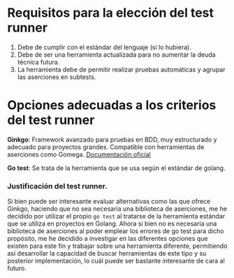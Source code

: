 # Requisitos para la elección del test runner
1. Debe de cumplir con el estándar del lenguaje (si lo hubiera).
2. Debe de ser una herramienta actualizada para no aumentar la deuda técnica futura.
3. La herramienta debe de permitir realizar pruebas automáticas y agrupar las aserciones en subtests. 

# Opciones adecuadas a los criterios del test runner

**Ginkgo**: Framework avanzado para pruebas en BDD, muy estructurado y adecuado para proyectos grandes. Compatible con herramientas de aserciones como Gomega.
[Documentación oficial](https://github.com/onsi/ginkgo)

**Go test**: Se trata de la herramienta que se usa según el estándar de golang.

### Justificación del test runner.
Si bien puede ser interesante evaluar alternativas como las que ofrece Ginkgo, haciendo que no sea necesaria una biblioteca de aserciones, me he decidido por utilizar el propio `go test` al tratarse de la herramienta estándar que se utiliza en proyectos en Golang.
Ahora si bien no es necesaria una biblioteca de aserciones al poder emplear los errores de go test para dicho propósito, me he decidido a investigar en las diferentes opciones que existen para este fin y trabajar sobre una herramienta diferente, permitiendo así desarrollar la capacidad de buscar herramientas de este tipo y su posterior implementación, lo cuál puede ser bastante interesante de cara al futuro.

